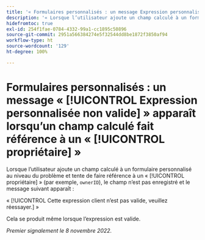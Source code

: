 ```yaml
---
title: '« Formulaires personnalisés : un message Expression personnalisée non valide apparaît lorsqu’un champ calculé fait référence à un propriétaire »'
description: '« Lorsque l’utilisateur ajoute un champ calculé à un formulaire personnalisé au niveau du problème et tente de faire référence à un propriétaire (par exemple, « ownerID »), le champ n’est pas enregistré et le message suivant apparaît : Cette expression de client n’est pas valide, veuillez réessayer. »'
hidefromtoc: true
exl-id: 254f1fae-0784-4332-99a1-cc1895c50896
source-git-commit: 2951a566384274e5f32544dd8be1872f3850af94
workflow-type: ht
source-wordcount: '129'
ht-degree: 100%

---
```


# Formulaires personnalisés : un message « [!UICONTROL Expression personnalisée non valide] » apparaît lorsqu’un champ calculé fait référence à un « [!UICONTROL propriétaire] »

<!--
>[!NOTE]
>
>This issue was fixed on December 1, 2022.
-->

Lorsque l’utilisateur ajoute un champ calculé à un formulaire personnalisé au niveau du problème et tente de faire référence à un « [!UICONTROL propriétaire] » (par exemple, `ownerID`), le champ n’est pas enregistré et le message suivant apparaît :

« [!UICONTROL Cette expression client n’est pas valide, veuillez réessayer.] »

Cela se produit même lorsque l’expression est valide.

_Premier signalement le 8 novembre 2022._
